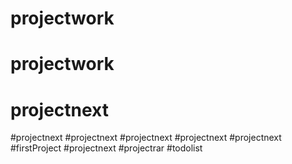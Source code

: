 # projectwork
# projectwork
# projectnext
#projectnext
#projectnext
#projectnext
#projectnext
#projectnext
#firstProject
#projectnext
#projectrar
#todolist
